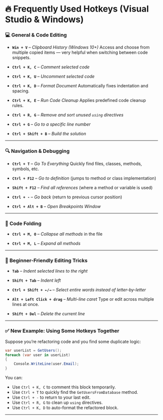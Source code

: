 # 🔥 Frequently Used Hotkeys (Visual Studio & Windows)

### 💻 **General & Code Editing**

* **`Win + V`** – *Clipboard History (Windows 10+)*
  Access and choose from multiple copied items — very helpful when switching between code snippets.

* **`Ctrl + K, C`** – *Comment selected code*

* **`Ctrl + K, U`** – *Uncomment selected code*

* **`Ctrl + K, D`** – *Format Document*
  Automatically fixes indentation and spacing.

* **`Ctrl + K, E`** – *Run Code Cleanup*
  Applies predefined code cleanup rules.

* **`Ctrl + R, G`** – *Remove and sort unused `using` directives*

* **`Ctrl + G`** – *Go to a specific line number*

* **`Ctrl + Shift + B`** – *Build the solution*

---

### 🔍 **Navigation & Debugging**

* **`Ctrl + T`** – *Go To Everything*
  Quickly find files, classes, methods, symbols, etc.

* **`Ctrl + F12`** – *Go to definition* (jumps to method or class implementation)

* **`Shift + F12`** – *Find all references* (where a method or variable is used)

* **`Ctrl + -`** – *Go back* (return to previous cursor position)

* **`Ctrl + Alt + B`** – *Open Breakpoints Window*

---

### 📂 **Code Folding**

* **`Ctrl + M, O`** – *Collapse all methods* in the file

* **`Ctrl + M, L`** – *Expand all methods*

---

### 🔧 **Beginner-Friendly Editing Tricks**

* **`Tab`** – *Indent selected lines to the right*

* **`Shift + Tab`** – *Indent left*

* **`Ctrl + Shift + ←/→`** – *Select entire words instead of letter-by-letter*

* **`Alt + Left Click + drag`** – *Multi-line caret*
  Type or edit across multiple lines at once.

* **`Shift + Del`** – *Delete the current line*

---

### ✅ **New Example: Using Some Hotkeys Together**

Suppose you’re refactoring code and you find some duplicate logic:

```csharp
var userList = GetUsers();
foreach (var user in userList)
{
    Console.WriteLine(user.Email);
}
```

You can:

* Use `Ctrl + K, C` to comment this block temporarily.
* Use `Ctrl + T` to quickly find the `GetUsersFromDatabase` method.
* Use `Ctrl + -` to return to your last edit.
* Use `Ctrl + R, G` to clean up `using` directives.
* Use `Ctrl + K, D` to auto-format the refactored block.

---
